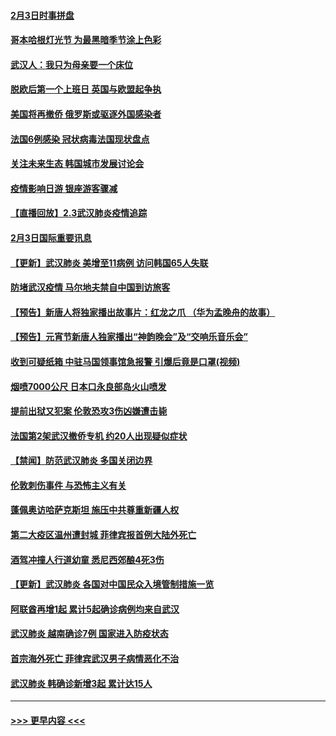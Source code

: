 #### [2月3日时事拼盘](../pages/prog202/a102768402.md?t=02040855) 
#### [哥本哈根灯光节 为最黑暗季节涂上色彩](../pages/prog202/a102768369.md?t=02040855) 
#### [武汉人：我只为母亲要一个床位](../pages/prog202/a102768250.md?t=02040855) 
#### [脱欧后第一个上班日 英国与欧盟起争执](../pages/prog202/a102768252.md?t=02040855) 
#### [美国将再撤侨 俄罗斯或驱逐外国感染者](../pages/prog202/a102768247.md?t=02040855) 
#### [法国6例感染 冠状病毒法国现状盘点](../pages/prog202/a102768157.md?t=02040855) 
#### [关注未来生态 韩国城市发展讨论会](../pages/prog202/a102768153.md?t=02040855) 
#### [疫情影响日游 银座游客骤减](../pages/prog202/a102768160.md?t=02040855) 
#### [【直播回放】2.3武汉肺炎疫情追踪](../pages/prog202/a102768128.md?t=02040855) 
#### [2月3日国际重要讯息](../pages/prog202/a102767896.md?t=02040855) 
#### [【更新】武汉肺炎 美增至11病例 访问韩国65人失联](../pages/prog202/a102758911.md?t=02040855) 
#### [防堵武汉疫情 马尔地夫禁自中国到访旅客](../pages/prog202/a102767847.md?t=02040855) 
#### [【预告】新唐人将独家播出故事片：红龙之爪 （华为孟晚舟的故事）](../pages/prog202/a102767728.md?t=02040855) 
#### [【预告】元宵节新唐人独家播出“神韵晚会”及“交响乐音乐会”](../pages/prog202/a102767674.md?t=02040855) 
#### [收到可疑纸箱 中驻马国领事馆急报警 引爆后竟是口罩(视频)](../pages/prog202/a102767695.md?t=02040855) 
#### [烟喷7000公尺 日本口永良部岛火山喷发](../pages/prog202/a102767687.md?t=02040855) 
#### [提前出狱又犯案 伦敦恐攻3伤凶嫌遭击毙](../pages/prog202/a102767635.md?t=02040855) 
#### [法国第2架武汉撤侨专机 约20人出现疑似症状](../pages/prog202/a102767617.md?t=02040855) 
#### [【禁闻】防范武汉肺炎  多国关闭边界](../pages/prog202/a102767542.md?t=02040855) 
#### [伦敦刺伤事件 与恐怖主义有关](../pages/prog202/a102767509.md?t=02040855) 
#### [蓬佩奥访哈萨克斯坦 施压中共尊重新疆人权](../pages/prog202/a102767395.md?t=02040855) 
#### [第二大疫区温州遭封城 菲律宾报首例大陆外死亡](../pages/prog202/a102767388.md?t=02040855) 
#### [酒驾冲撞人行道幼童 悉尼西郊酿4死3伤](../pages/prog202/a102767238.md?t=02040855) 
#### [【更新】武汉肺炎 各国对中国民众入境管制措施一览](../pages/prog202/a102767170.md?t=02040855) 
#### [阿联酋再增1起 累计5起确诊病例均来自武汉](../pages/prog202/a102767207.md?t=02040855) 
#### [武汉肺炎 越南确诊7例 国家进入防疫状态](../pages/prog202/a102767186.md?t=02040855) 
#### [首宗海外死亡 菲律宾武汉男子病情恶化不治](../pages/prog202/a102767150.md?t=02040855) 
#### [武汉肺炎 韩确诊新增3起 累计达15人](../pages/prog202/a102767132.md?t=02040855) 

----
#### [ >>> 更早内容 <<< ](../indexes/prog202-earlier.md)
